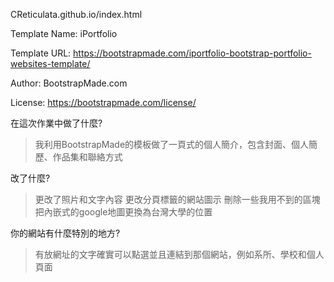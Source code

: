 CReticulata.github.io/index.html

Template Name: iPortfolio

Template URL: https://bootstrapmade.com/iportfolio-bootstrap-portfolio-websites-template/

Author: BootstrapMade.com

License: https://bootstrapmade.com/license/

在這次作業中做了什麼?
>我利用BootstrapMade的模板做了一頁式的個人簡介，包含封面、個人簡歷、作品集和聯絡方式

改了什麼?
>更改了照片和文字內容
>更改分頁標籤的網站圖示
>刪除一些我用不到的區塊
>把內嵌式的google地圖更換為台灣大學的位置

你的網站有什麼特別的地方?
>有放網址的文字確實可以點選並且連結到那個網站，例如系所、學校和個人頁面